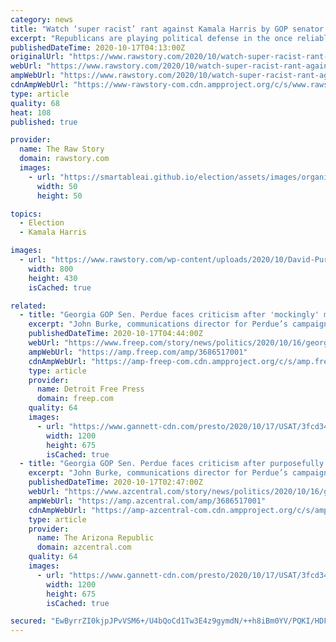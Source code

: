 ```yaml
---
category: news
title: "Watch ‘super racist’ rant against Kamala Harris by GOP senator at Georgia MAGA rally"
excerpt: "Republicans are playing political defense in the once reliably-red state of Georgia. President Donald Trump is holding a Friday night campaign rally despite the coronavirus pandemic and had Sen. David Perdue (R-GA) warm up the crowd."
publishedDateTime: 2020-10-17T04:13:00Z
originalUrl: "https://www.rawstory.com/2020/10/watch-super-racist-rant-against-kamala-harris-by-gop-senator-at-georgia-maga-rally/"
webUrl: "https://www.rawstory.com/2020/10/watch-super-racist-rant-against-kamala-harris-by-gop-senator-at-georgia-maga-rally/"
ampWebUrl: "https://www.rawstory.com/2020/10/watch-super-racist-rant-against-kamala-harris-by-gop-senator-at-georgia-maga-rally/amp/"
cdnAmpWebUrl: "https://www-rawstory-com.cdn.ampproject.org/c/s/www.rawstory.com/2020/10/watch-super-racist-rant-against-kamala-harris-by-gop-senator-at-georgia-maga-rally/amp/"
type: article
quality: 68
heat: 108
published: true

provider:
  name: The Raw Story
  domain: rawstory.com
  images:
    - url: "https://smartableai.github.io/election/assets/images/organizations/rawstory.com-50x50.jpg"
      width: 50
      height: 50

topics:
  - Election
  - Kamala Harris

images:
  - url: "https://www.rawstory.com/wp-content/uploads/2020/10/David-Purdue.png"
    width: 800
    height: 430
    isCached: true

related:
  - title: "Georgia GOP Sen. Perdue faces criticism after 'mockingly' mispronouncing Kamala Harris' name"
    excerpt: "John Burke, communications director for Perdue’s campaign, insisted the senator \"simply mispronounced\" her name \"didn't mean anything by it.\""
    publishedDateTime: 2020-10-17T04:44:00Z
    webUrl: "https://www.freep.com/story/news/politics/2020/10/16/georgia-sen-perdue-faces-criticism-after-mocking-kamala-harris-name/3686517001/"
    ampWebUrl: "https://amp.freep.com/amp/3686517001"
    cdnAmpWebUrl: "https://amp-freep-com.cdn.ampproject.org/c/s/amp.freep.com/amp/3686517001"
    type: article
    provider:
      name: Detroit Free Press
      domain: freep.com
    quality: 64
    images:
      - url: "https://www.gannett-cdn.com/presto/2020/10/17/USAT/3fcd34f3-d788-4bc0-95a6-39d3de585056-AP_Election_2020_Trump_10.jpg?auto=webp&crop=4995,2810,x0,y254&format=pjpg&width=1200"
        width: 1200
        height: 675
        isCached: true
  - title: "Georgia GOP Sen. Perdue faces criticism after purposefully mispronouncing Kamala Harris' name"
    excerpt: "John Burke, communications director for Perdue’s campaign, insisted the senator \"simply mispronounced\" her name \"didn't mean anything by it.\""
    publishedDateTime: 2020-10-17T02:47:00Z
    webUrl: "https://www.azcentral.com/story/news/politics/2020/10/16/georgia-sen-perdue-faces-criticism-after-mocking-kamala-harris-name/3686517001/"
    ampWebUrl: "https://amp.azcentral.com/amp/3686517001"
    cdnAmpWebUrl: "https://amp-azcentral-com.cdn.ampproject.org/c/s/amp.azcentral.com/amp/3686517001"
    type: article
    provider:
      name: The Arizona Republic
      domain: azcentral.com
    quality: 64
    images:
      - url: "https://www.gannett-cdn.com/presto/2020/10/17/USAT/3fcd34f3-d788-4bc0-95a6-39d3de585056-AP_Election_2020_Trump_10.jpg?auto=webp&crop=4995,2810,x0,y254&format=pjpg&width=1200"
        width: 1200
        height: 675
        isCached: true

secured: "EwByrrZI0kjpJPvVSM6+/U4bQoCd1Tw3E4z9gymdN/++h8iBm0YV/PQKI/HDFdOe5gS8Pfeg54/0b1UKmxTJ0OTfWL3GNPZkljuU5R8loyO/duhmXQ0OL6NLJ+F9H6sxHMqFNBURsU8zVlZ0HOlLlfWTddhFcVseFZdS8+ah2D20N8uiSkW8jppPP5YHBMEOLUBPC6agNQ/s/RjQA27zvTLCM5p8W9K+fcwOX+Fw+26kXVtGJydXYoJE81HpIBclHMuWLgMuOOfVwuW8i+gslWxdZ94w0+/oxQr1rIGUZR7uFoSaDgz7I1khcbIMPbcpOcjUMDAmW3yYghKPqFi+O4/TOgA2HJVyvbEeohRUiQA=;gZ9+Sck0ziEiSHsLpe4FjA=="
---
```



